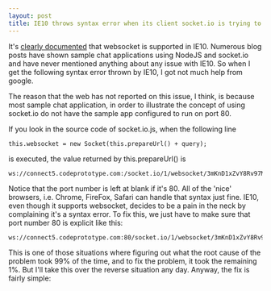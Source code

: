 ```yaml
---
layout: post
title: IE10 throws syntax error when its client socket.io is trying to connect to a NodeJS server
---
```


It's [clearly documented](http://caniuse.com/#search=websocket) that websocket is supported in IE10.  Numerous blog posts have shown sample chat applications using NodeJS and socket.io and have never mentioned anything about any issue with IE10.  So when I get the following syntax error thrown by IE10, I got not much help from google.


     
The reason that the web has not reported on this issue, I think, is because most sample chat application, in order to illustrate the concept of using socket.io do not have the sample app configured to run on port 80.

If you look in the source code of socket.io.js, when the following line

```
this.websocket = new Socket(this.prepareUrl() + query);
```

is executed, the value returned by this.prepareUrl() is 

```
ws://connect5.codeprototype.com:/socket.io/1/websocket/3mKnD1xZvY8Rv97Mf_8S
```

Notice that the port number is left at blank if it's 80.  All of the 'nice' browsers, i.e. Chrome, FireFox, Safari can handle that syntax just fine.  IE10, even though it supports websocket, decides to be a pain in the neck by complaining it's a syntax error.  To fix this, we just have to make sure that port number 80 is explicit like this:

```
ws://connect5.codeprototype.com:80/socket.io/1/websocket/3mKnD1xZvY8Rv97Mf_8S
```

This is one of those situations where figuring out what the root cause of the problem took 99% of the time, and to fix the problem, it took the remaining 1%.  But I'll take this over the reverse situation any day.  Anyway, the fix is fairly simple:

<script src="https://gist.github.com/pragmaticlogic/9182946.js"></script>


